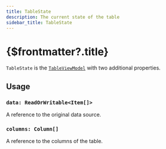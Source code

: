 ```yaml
---
title: TableState
description: The current state of the table
sidebar_title: TableState
---
```


<script>
  import { useHljs } from '$lib/utils/useHljs';
  useHljs('ts');
</script>

# {$frontmatter?.title}

`TableState` is the [`TableViewModel`](../table-view-model.md) with two additional properties.

## Usage

### `data: ReadOrWritable<Item[]>`

A reference to the original data source.

### `columns: Column[]`

A reference to the columns of the table.
